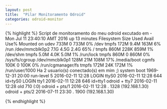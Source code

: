 ```yaml
---
layout: post
title:  "Pilar Monitoramento Odroid"
categories: odroid-monitor
---
```


{% highlight %}
Script de monitoramento do meu odroid excutado em - Mon Jul 11 23:40:10 AMT 2016
up 13 minutes
Filesystem      Size  Used Avail Use% Mounted on
udev            733M     0  733M   0% /dev
tmpfs           172M  9.4M  163M   6% /run
/dev/mmcblk0p2  7.1G  4.5G  2.4G  65% /
tmpfs           860M  228K  859M   1% /dev/shm
tmpfs           5.0M  4.0K  5.0M   1% /run/lock
tmpfs           860M     0  860M   0% /sys/fs/cgroup
/dev/mmcblk0p1  128M   21M  108M  17% /media/boot
cgmfs           100K     0  100K   0% /run/cgmanager/fs
tmpfs           172M   24K  172M   1% /run/user/1000
Ha 2 usuario(s) conectado(s) em mim ;)
           system boot  1969-12-31 20:00
           run-level 5  2016-02-11 12:28
LOGIN      ttyS0        2016-02-11 12:28               644 id=tyS0
LOGIN      tty1         2016-02-11 12:28               646 id=tty1
odroid   + tty7         2016-02-11 12:28  old          710 (:0)
odroid   + pts/1        2016-02-11 12:28   .          1328 (192.168.1.30)
odroid   + pts/2        2016-07-11 23:30   .          1900 (192.168.1.30)

{% endhighlight %}
